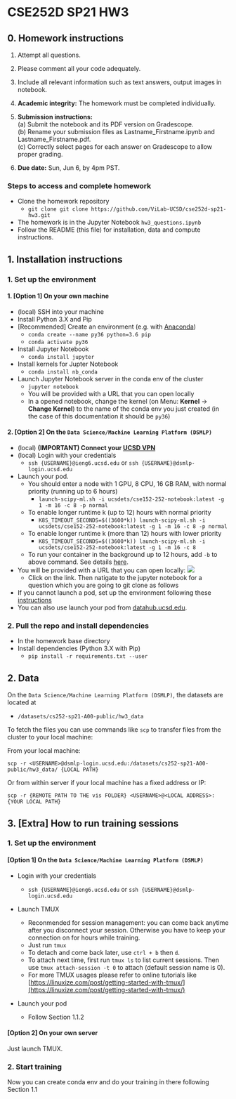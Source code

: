 # CSE252D SP21 HW3
## 0. Homework instructions

1. Attempt all questions.
2. Please comment all your code adequately.
3. Include all relevant information such as text answers, output images in notebook.
4. **Academic integrity:** The homework must be completed individually.

5. **Submission instructions:**  
 (a) Submit the notebook and its PDF version on Gradescope.  
 (b) Rename your submission files as Lastname_Firstname.ipynb and Lastname_Firstname.pdf.  
 (c) Correctly select pages for each answer on Gradescope to allow proper grading.

6. **Due date:** Sun, Jun 6, by 4pm PST.

### Steps to access and complete homework
- Clone the homework repository
    - ``git clone git clone https://github.com/ViLab-UCSD/cse252d-sp21-hw3.git``
- The homework is in the Jupyter Notebook ``hw3_questions.ipynb``
- Follow the README (this file) for installation, data and compute instructions.

## 1. Installation instructions
### 1. Set up the environment
#### 1. [Option 1] On your own machine
- (local) SSH into your machine
- Install Python 3.X and Pip
- [Recommended] Create an environment (e.g. with [Anaconda](https://docs.conda.io/en/latest/miniconda.html))
    - ``conda create --name py36 python=3.6 pip``
    - ``conda activate py36``
- Install Jupyter Notebook
    - ``conda install jupyter``
- Install kernels for Jupter Notebook
    - ``conda install nb_conda``
- Launch Jupyter Notebook server in the conda env of the cluster
    - `jupyter notebook`
    - You will be provided with a URL that you can open locally
    - In a opened notebook, change the kernel (on Menu: **Kernel** -> **Change Kernel**) to the name of the conda env you just created (in the case of this documentation it should be `py36`)
    
#### 2. [Option 2] On the ``Data Science/Machine Learning Platform (DSMLP)``
- (local) **(IMPORTANT) Connect your [UCSD VPN](https://blink.ucsd.edu/technology/network/connections/off-campus/VPN/index.html)**
- (local) Login with your credentials
    - `ssh {USERNAME}@ieng6.ucsd.edu` or `ssh {USERNAME}@dsmlp-login.ucsd.edu`
- Launch your pod. 
    - You should enter a node with 1 GPU, 8 CPU, 16 GB RAM, with normal priority (running up to 6 hours)
        - ``launch-scipy-ml.sh -i ucsdets/cse152-252-notebook:latest -g 1 -m 16 -c 8 -p normal``
    - To enable longer runtime k (up to 12) hours with normal priority
        - ``K8S_TIMEOUT_SECONDS=$((3600*k)) launch-scipy-ml.sh -i ucsdets/cse152-252-notebook:latest -g 1 -m 16 -c 8 -p normal``
    - To enable longer runtime k (more than 12) hours with lower priority
        - ``K8S_TIMEOUT_SECONDS=$((3600*k)) launch-scipy-ml.sh -i ucsdets/cse152-252-notebook:latest -g 1 -m 16 -c 8``
    - To run your container in the background up to 12 hours, add ``-b`` to above command. See details [here](https://support.ucsd.edu/its?id=kb_article_view&sys_kb_id=c72a818f1b8e6050df40ed7dee4bcb31).
- You will be provided with a URL that you can open locally:
    ![](demo_jupyter.png)
    - Click on the link. Then natigate to the jupyter notebook for a question which you are going to git clone as follows
- If you cannot launch a pod, set up the environment following these [instructions](https://support.ucsd.edu/its?id=kb_article_view&sys_kb_id=cbb951c31b42a050df40ed7dee4bcb9e)
- You can also use launch your pod from [datahub.ucsd.edu](datahub.ucsd.edu).
    
### 2. Pull the repo and install dependencies
- In the homework base directory
- Install dependencies (Python 3.X with Pip)
    - ``pip install -r requirements.txt --user``

## 2. Data
On the ``Data Science/Machine Learning Platform (DSMLP)``, the datasets are located at
- `/datasets/cs252-sp21-A00-public/hw3_data`

To fetch the files you can use commands like `scp` to transfer files from the cluster to your local machine:

From your local machine: 

``scp -r <USERNAME>@dsmlp-login.ucsd.edu:/datasets/cs252-sp21-A00-public/hw3_data/ {LOCAL PATH}``

Or from within server if your local machine has a fixed address or IP:

``scp -r {REMOTE PATH TO THE vis FOLDER} <USERNAME>@<LOCAL ADDRESS>:{YOUR LOCAL PATH}``


## 3. [Extra] How to run training sessions

### 1. Set up the environment

#### [Option 1] On the ``Data Science/Machine Learning Platform (DSMLP)``

- Login with your credentials
    - `ssh {USERNAME}@ieng6.ucsd.edu` or `ssh {USERNAME}@dsmlp-login.ucsd.edu`

-  Launch TMUX
    - Reconmended for session management: you can come back anytime after you disconnect your session. Otherwise you have to keep your connection on for hours while training.
    - Just run ``tmux``
    - To detach and come back later, use `ctrl + b` then `d`. 
    - To attach next time, first run `tmux ls` to list current sessions. Then use `tmux attach-session -t 0` to attach (default session name is 0).
    - For more TMUX usages please refer to online tutorials like [https://linuxize.com/post/getting-started-with-tmux/](https://linuxize.com/post/getting-started-with-tmux/)

-  Launch your pod
    - Follow Section 1.1.2

#### [Option 2] On your own server
Just launch TMUX.

### 2. Start training
Now you can create conda env and do your training in there following Section 1.1
